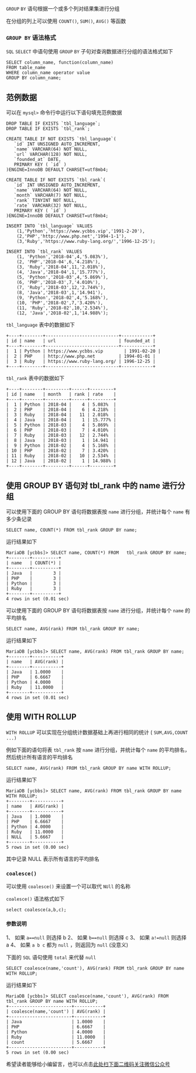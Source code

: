 `GROUP` `BY` 语句根据一个或多个列对结果集进行分组

在分组的列上可以使用 `COUNT()`, `SUM()`, `AVG()` 等函数

### `GROUP BY` 语法格式 ###

`SQL` `SELECT` 中语句使用 `GROUP` `BY` 子句对查询数据进行分组的语法格式如下

```
SELECT column_name, function(column_name)
FROM table_name
WHERE column_name operator value
GROUP BY column_name;
```

## 范例数据 ##

可以在 `mysql>` 命令行中运行以下语句填充范例数据

```
DROP TABLE IF EXISTS `tbl_language`;
DROP TABLE IF EXISTS `tbl_rank`;

CREATE TABLE IF NOT EXISTS `tbl_language`(
   `id` INT UNSIGNED AUTO_INCREMENT,
   `name` VARCHAR(64) NOT NULL,
   `url` VARCHAR(128) NOT NULL,
   `founded_at` DATE,
   PRIMARY KEY ( `id` )
)ENGINE=InnoDB DEFAULT CHARSET=utf8mb4;

CREATE TABLE IF NOT EXISTS `tbl_rank`(
   `id` INT UNSIGNED AUTO_INCREMENT,
   `name` VARCHAR(64) NOT NULL,
   `month` VARCHAR(7) NOT NULL,
   `rank` TINYINT NOT NULL,
   `rate` VARCHAR(32) NOT NULL,
   PRIMARY KEY ( `id` )
)ENGINE=InnoDB DEFAULT CHARSET=utf8mb4;

INSERT INTO `tbl_language` VALUES
    (1,'Python','https://www.ycbbs.vip','1991-2-20'),
    (2,'PHP','http://www.php.net','1994-1-1'),
    (3,'Ruby','https://www.ruby-lang.org/','1996-12-25');

INSERT INTO `tbl_rank` VALUES
    (1, 'Python','2018-04',4,'5.083%'),
    (2, 'PHP','2018-04',6,'4.218%'),
    (3, 'Ruby','2018-04',11,'2.018%'),
    (4, 'Java','2018-04',1,'15.777%'),
    (5, 'Python','2018-03',4,'5.869%'),
    (6, 'PHP','2018-03',7,'4.010%'),
    (7, 'Ruby','2018-03',12,'2.744%'),
    (8, 'Java','2018-03',1,'14.941'),
    (9, 'Python','2018-02',4,'5.168%'),
    (10, 'PHP','2018-02',7,'3.420%'),
    (11, 'Ruby','2018-02',10,'2.534%'),
    (12, 'Java','2018-02',1,'14.988%');
```

`tbl_language` 表中的数据如下

```
+----+--------+----------------------------+------------+
| id | name   | url                        | founded_at |
+----+--------+----------------------------+------------+
|  1 | Python | https://www.ycbbs.vip        | 1991-02-20 |
|  2 | PHP    | http://www.php.net         | 1994-01-01 |
|  3 | Ruby   | https://www.ruby-lang.org/ | 1996-12-25 |
+----+--------+----------------------------+------------+
```

`tbl_rank` 表中的数据如下

```
+----+--------+---------+------+---------+
| id | name   | month   | rank | rate    |
+----+--------+---------+------+---------+
|  1 | Python | 2018-04 |    4 | 5.083%  |
|  2 | PHP    | 2018-04 |    6 | 4.218%  |
|  3 | Ruby   | 2018-04 |   11 | 2.018%  |
|  4 | Java   | 2018-04 |    1 | 15.777% |
|  5 | Python | 2018-03 |    4 | 5.869%  |
|  6 | PHP    | 2018-03 |    7 | 4.010%  |
|  7 | Ruby   | 2018-03 |   12 | 2.744%  |
|  8 | Java   | 2018-03 |    1 | 14.941  |
|  9 | Python | 2018-02 |    4 | 5.168%  |
| 10 | PHP    | 2018-02 |    7 | 3.420%  |
| 11 | Ruby   | 2018-02 |   10 | 2.534%  |
| 12 | Java   | 2018-02 |    1 | 14.988% |
+----+--------+---------+------+---------+
```

## 使用 GROUP BY 语句对 tbl_rank 中的 name 进行分组 ##

可以使用下面的 GROUP BY 语句将数据表按 `name` 进行分组，并统计每个 `name` 有多少条记录

```
SELECT name, COUNT(*) FROM tbl_rank GROUP BY name;
```

运行结果如下

```
MariaDB [ycbbs]> SELECT name, COUNT(*) FROM   tbl_rank GROUP BY name;
+--------+----------+
| name   | COUNT(*) |
+--------+----------+
| Java   |        3 |
| PHP    |        3 |
| Python |        3 |
| Ruby   |        3 |
+--------+----------+
4 rows in set (0.01 sec)
```

可以使用下面的 GROUP BY 语句将数据表按 `name` 进行分组，并统计每个 `name` 的平均排名

```
SELECT name, AVG(rank) FROM tbl_rank GROUP BY name;
```

运行结果如下

```
MariaDB [ycbbs]> SELECT name, AVG(rank) FROM tbl_rank GROUP BY name;
+--------+-----------+
| name   | AVG(rank) |
+--------+-----------+
| Java   | 1.0000    |
| PHP    | 6.6667    |
| Python | 4.0000    |
| Ruby   | 11.0000   |
+--------+-----------+
4 rows in set (0.01 sec)
```

## 使用 WITH ROLLUP ##

`WITH ROLLUP` 可以实现在分组统计数据基础上再进行相同的统计 ( `SUM,AVG,COUNT ...)`

例如下面的语句将表 `tbl_rank` 按 `name` 进行分组，并统计每个 `name` 的平均排名，然后统计所有语言的平均排名

```
SELECT name, AVG(rank) FROM tbl_rank GROUP BY name WITH ROLLUP;
```

运行结果如下

```
MariaDB [ycbbs]> SELECT name, AVG(rank) FROM tbl_rank GROUP BY name WITH ROLLUP; 
+--------+-----------+
| name   | AVG(rank) |
+--------+-----------+
| Java   | 1.0000    |
| PHP    | 6.6667    |
| Python | 4.0000    |
| Ruby   | 11.0000   |
| NULL   | 5.6667    |
+--------+-----------+
5 rows in set (0.00 sec)
```

其中记录 NULL 表示所有语言的平均排名

### `coalesce()` ###

可以使用 `coalesce()` 来设置一个可以取代 `NUll` 的名称

`coalesce()` 语法格式如下

```
select coalesce(a,b,c);
```

#### 参数说明 ####

1、  如果 `a==null` 则选择 b
2、  如果 `b==null` 则选择 c
3、  如果 `a!=null` 则选择 a
4、  如果 `a b c` 都为 `null` ，则返回为 `null` (没意义)

下面的 `SQL` 语句使用 `total` 来代替 `null`

```
SELECT coalesce(name,'count'), AVG(rank) FROM tbl_rank GROUP BY name WITH ROLLUP;
```

运行结果如下

```
MariaDB [ycbbs]> SELECT coalesce(name,'count'), AVG(rank) FROM tbl_rank GROUP BY name WITH ROLLUP;
+------------------------+-----------+
| coalesce(name,'count') | AVG(rank) |
+------------------------+-----------+
| Java                   | 1.0000    |
| PHP                    | 6.6667    |
| Python                 | 4.0000    |
| Ruby                   | 11.0000   |
| count                  | 5.6667    |
+------------------------+-----------+
5 rows in set (0.00 sec)
```

希望读者能够给小编留言，也可以点击[此处扫下面二维码关注微信公众号](https://www.ycbbs.vip/?p=28 "此处扫下面二维码关注微信公众号")